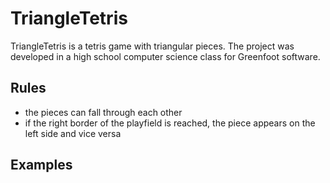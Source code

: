 # TriangleTetris
TriangleTetris is a tetris game with triangular pieces. The project was developed in a high school computer science class for Greenfoot software.

## Rules
* the pieces can fall through each other
* if the right border of the playfield is reached, the piece appears on the left side and vice versa

## Examples
